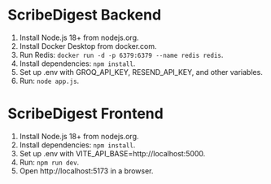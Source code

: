 # ScribeDigest Backend
1. Install Node.js 18+ from nodejs.org.
2. Install Docker Desktop from docker.com.
3. Run Redis: `docker run -d -p 6379:6379 --name redis redis`.
4. Install dependencies: `npm install`.
5. Set up .env with GROQ_API_KEY, RESEND_API_KEY, and other variables.
6. Run: `node app.js`.

# ScribeDigest Frontend
1. Install Node.js 18+ from nodejs.org.
2. Install dependencies: `npm install`.
3. Set up .env with VITE_API_BASE=http://localhost:5000.
4. Run: `npm run dev`.
5. Open http://localhost:5173 in a browser.
